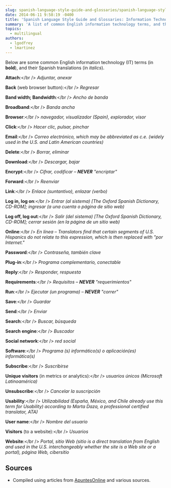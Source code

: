 ```yaml
---
slug: spanish-language-style-guide-and-glossaries/spanish-language-style-guide-glossaries-information-technology-terms
date: 2014-06-11 9:58:19 -0400
title: 'Spanish Language Style Guide and Glossaries: Information Technology Terms'
summary: 'A list of common English information technology terms, and their Spanish translations.'
topics:
  - multilingual
authors:
  - lgodfrey
  - lmartinez
---
```


Below are some common English information technology (IT) terms (in **bold**), and their Spanish translations (in _italics_).

**Attach**:</br />
_Adjuntar, anexar_

**Back** (web browser button):</br />
_Regresar_

**Band width; Bandwidth**:</br />
_Ancho de banda_

**Broadband**:</br />
_Banda ancha_

**Browser**:</br />
_navegador, visualizador (Spain), explorador, visor_

**Click**:</br />
_Hacer clic, pulsar, pinchar_

**Email**:</br />
_Correo electrónico, which may be abbreviated as c.e. (widely used in the U.S. and Latin American countries)_

**Delete**:</br />
_Borrar, eliminar_

**Download**:</br />
_Descargar, bajar_

**Encrypt**:</br />
_Cifrar, codificar – **NEVER** "encriptar"_

**Forward**:</br />
_Reenviar_

**Link**:</br />
_Enlace (suntantivo), enlazar (verbo)_

**Log in, log on**:</br />
_Entrar (al sistema) [The Oxford Spanish Dictionary, CD-ROM]; ingresar (a una cuenta o página de sitio web)_

**Log off, log out**:</br />
_Salir (del sistema) [The Oxford Spanish Dictionary, CD-ROM]; cerrar sesión (en la página de un sitio web)_

**Online**:</br />
_En línea – Translators find that certain segments of U.S. Hispanics do not relate to this expression, which is then replaced with "por Internet."_

**Password**:</br />
_Contraseña, también clave_

**Plug-in**:</br />
_Programa complementario, conectable_

**Reply**:</br />
_Responder, respuesta_

**Requirements**:</br />
_Requisitos – **NEVER** "requerimientos"_

**Run**:</br />
_Ejecutar (un programa) – **NEVER** "correr"_

**Save**:</br />
_Guardar_

**Send**:</br />
_Enviar_

**Search**:</br />
_Buscar, búsqueda_

**Search engine**:</br />
_Buscador_

**Social network**:</br />
_red social_

**Software**:</br />
_Programa (s) informático(s) o aplicación(es) informática(s)_

**Subscribe**:</br />
_Suscribirse_

**Unique visitors** (in metrics or analytics):</br />
_usuarios únicos (Microsoft Latinoamérica)_

**Unsubscribe**:</br />
_Cancelar la suscripción_

**Usability**:</br />
_Utilizabilidad (España, México, and Chile already use this term for Usability) according to Marta Daza, a professional certified translator, ATA)_

**User name**:</br />
_Nombre del usuario_

**Visitors** (to a website):</br />
_Usuarios_

**Website**:</br />
_Portal, sitio Web (sitio is a direct translation from English and used in the U.S. interchangeably whether the site is a Web site or a portal), página Web, cibersitio_

## Sources

* Compiled using articles from <a href="http://www.apuntesonline.org/">ApuntesOnline</a> and various sources.
